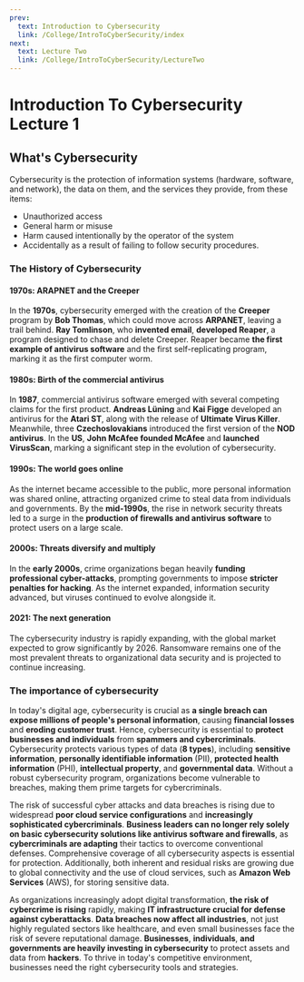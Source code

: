 ```yaml
---
prev:
  text: Introduction to Cybersecurity
  link: /College/IntroToCyberSecurity/index
next:
  text: Lecture Two
  link: /College/IntroToCyberSecurity/LectureTwo
---
```


# Introduction To Cybersecurity Lecture 1

## What's Cybersecurity

Cybersecurity is the protection of information systems (hardware, software, and network), the data on them, and the services they provide, from these items:

- Unauthorized access
- General harm or misuse
- Harm caused intentionally by the operator of the system
- Accidentally as a result of failing to follow security procedures.

### The History of Cybersecurity

#### 1970s: ARAPNET and the Creeper

In the **1970s**, cybersecurity emerged with the creation of the **Creeper** program by **Bob Thomas**, which could move across **ARPANET**, leaving a trail behind. **Ray Tomlinson**, who **invented email**, **developed Reaper**, a program designed to chase and delete Creeper. Reaper became **the first example of antivirus software** and the first self-replicating program, marking it as the first computer worm.

#### 1980s: Birth of the commercial antivirus

In **1987**, commercial antivirus software emerged with several competing claims for the first product. **Andreas Lüning** and **Kai Figge** developed an antivirus for the **Atari ST**, along with the release of **Ultimate Virus Killer**. Meanwhile, three **Czechoslovakians** introduced the first version of the **NOD antivirus**. In the **US**, **John McAfee founded McAfee** and **launched VirusScan**, marking a significant step in the evolution of cybersecurity.

#### 1990s: The world goes online

As the internet became accessible to the public, more personal information was shared online, attracting organized crime to steal data from individuals and governments. By the **mid-1990s**, the rise in network security threats led to a surge in the **production of firewalls and antivirus software** to protect users on a large scale.

#### 2000s: Threats diversify and multiply

In the **early 2000s**, crime organizations began heavily **funding professional cyber-attacks**, prompting governments to impose **stricter penalties for hacking**. As the internet expanded, information security advanced, but viruses continued to evolve alongside it.

#### 2021: The next generation

The cybersecurity industry is rapidly expanding, with the global market expected to grow significantly by 2026. Ransomware remains one of the most prevalent threats to organizational data security and is projected to continue increasing.

### The importance of cybersecurity

In today's digital age, cybersecurity is crucial as **a single breach can expose millions of people's personal information**, causing **financial losses** and **eroding customer trust**. Hence, cybersecurity is essential to **protect businesses and individuals** from **spammers and cybercriminals**. Cybersecurity protects various types of data (**8 types**), including **sensitive information**, **personally identifiable information** (PII), **protected health information** (PHI), **intellectual property**, and **governmental data**. Without a robust cybersecurity program, organizations become vulnerable to breaches, making them prime targets for cybercriminals.

The risk of successful cyber attacks and data breaches is rising due to widespread **poor cloud service configurations** and **increasingly sophisticated cybercriminals**. **Business leaders can no longer rely solely on basic cybersecurity solutions like antivirus software and firewalls**, as **cybercriminals are adapting** their tactics to overcome conventional defenses. Comprehensive coverage of all cybersecurity aspects is essential for protection. Additionally, both inherent and residual risks are growing due to global connectivity and the use of cloud services, such as **Amazon Web Services** (AWS), for storing sensitive data.

As organizations increasingly adopt digital transformation, **the risk of cybercrime is rising** rapidly, making **IT infrastructure crucial for defense against cyberattacks**. **Data breaches now affect all industries**, not just highly regulated sectors like healthcare, and even small businesses face the risk of severe reputational damage. **Businesses**, **individuals**, **and governments are heavily investing in cybersecurity** to protect assets and data from **hackers**. To thrive in today's competitive environment, businesses need the right cybersecurity tools and strategies.
